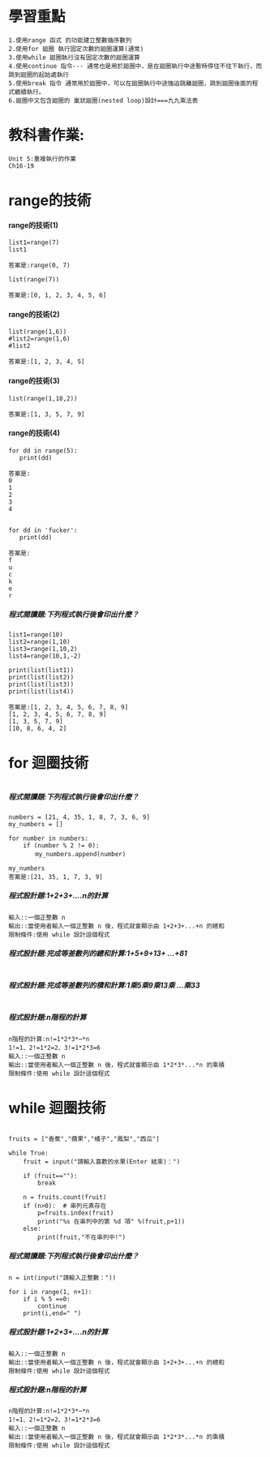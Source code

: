 # 學習重點
```
1.使用range 函式 的功能建立整數循序數列
2.使用for 廻圈 執行固定次數的廻圈運算(通常)
3.使用while 廻圈執行沒有固定次數的廻圈運算
4.使用continue 指令--- 通常也是用於廻圈中，是在廻圈執行中途暫時停住不往下執行，而跳到廻圈的起始處執行
5.使用break 指令 通常用於廻圈中，可以在廻圈執行中途強迫跳離廻圈，跳到廻圈後面的程式繼續執行。
6.廻圈中又包含廻圈的 巢狀廻圈(nested loop)設計===九九乘法表
```
# 教科書作業:
```
Unit 5:重複執行的作業
Ch16-19
```

# range的技術
#### range的技術(1)
```
list1=range(7)
list1
```
```
答案是:range(0, 7)
```
```
list(range(7))
```
```
答案是:[0, 1, 2, 3, 4, 5, 6]
```
#### range的技術(2)
```
list(range(1,6))
#list2=range(1,6)
#list2
```
```
答案是:[1, 2, 3, 4, 5]
```
#### range的技術(3)
```
list(range(1,10,2))

```
```
答案是:[1, 3, 5, 7, 9]
```
#### range的技術(4)
```
for dd in range(5):
   print(dd)
```
```
答案是:
0
1
2
3
4
```
```

for dd in 'fucker':
   print(dd)
```
```
答案是:
f
u
c
k
e
r
```
##### 程式閱讀題:下列程式執行後會印出什麼？
```
list1=range(10)
list2=range(1,10)
list3=range(1,10,2)
list4=range(10,1,-2)

print(list(list1))
print(list(list2))
print(list(list3)) 
print(list(list4))  

```
```
答案是:[1, 2, 3, 4, 5, 6, 7, 8, 9]
[1, 2, 3, 4, 5, 6, 7, 8, 9]
[1, 3, 5, 7, 9]
[10, 8, 6, 4, 2]
```
# for 迴圈技術

```

```
##### 程式閱讀題:下列程式執行後會印出什麼？
```
numbers = [21, 4, 35, 1, 8, 7, 3, 6, 9]
my_numbers = []

for number in numbers:
    if (number % 2 != 0): 
　　    my_numbers.append(number)

my_numbers
答案是:[21, 35, 1, 7, 3, 9]
```
##### 程式設計題:1+2+3+....n的計算

```
輸入::一個正整數 n
輸出::當使用者輸入一個正整數 n 後，程式就會顯示由 1+2+3+...+n 的總和
限制條件:使用 while 設計這個程式
```
##### 程式設計題:完成等差數列的總和計算:1+5+9+13+ ...+81
```

```
##### 程式設計題:完成等差數列的積和計算:1乘5乘9乘13乘 ...乘33
```

```
##### 程式設計題:n階程的計算
```
n階程的計算:n!=1*2*3*⋯*n
1!=1、2!=1*2=2、3!=1*2*3=6
輸入::一個正整數 n
輸出::當使用者輸入一個正整數 n 後，程式就會顯示由 1*2*3*...*n 的乘積
限制條件:使用 while 設計這個程式
```

# while 迴圈技術

```

```


```
fruits = ["香蕉","蘋果","橘子","鳳梨","西瓜"]

while True:
    fruit = input("請輸入喜歡的水果(Enter 結束)：")

    if (fruit==""):
        break

    n = fruits.count(fruit) 
    if (n>0):  # 串列元素存在
        p=fruits.index(fruit)
        print("%s 在串列中的第 %d 項" %(fruit,p+1))
    else:
        print(fruit,"不在串列中!")
```

##### 程式閱讀題:下列程式執行後會印出什麼？
```
n = int(input("請輸入正整數："))

for i in range(1, n+1):
    if i % 5 ==0:
        continue
    print(i,end=" ")
```
##### 程式設計題:1+2+3+....n的計算

```
輸入::一個正整數 n
輸出::當使用者輸入一個正整數 n 後，程式就會顯示由 1+2+3+...+n 的總和
限制條件:使用 while 設計這個程式
```
##### 程式設計題:n階程的計算


```
n階程的計算:n!=1*2*3*⋯*n
1!=1、2!=1*2=2、3!=1*2*3=6
輸入::一個正整數 n
輸出::當使用者輸入一個正整數 n 後，程式就會顯示由 1*2*3*...*n 的乘積
限制條件:使用 while 設計這個程式
```


```

```


```

```


```

```


```

```
